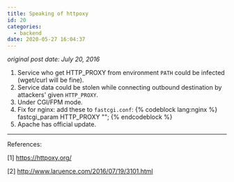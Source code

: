 ```yaml
---
title: Speaking of httpoxy
id: 20
categories:
  - backend
date: 2020-05-27 16:04:37
---
```


*original post date: July 20, 2016*

1.  Service who get HTTP_PROXY from environment `PATH` could be infected (wget/curl will be fine).
2.  Service data could be stolen while connecting outbound destination by attackers' given `HTTP_PROXY`.
3.  Under CGI/FPM mode.
4.  Fix for nginx: add these to `fastcgi.conf`:
{% codeblock lang:nginx %}
fastcgi_param HTTP_PROXY "";
{% endcodeblock %}
5.  Apache has official update.

<!--more-->

* * *

References:

[1] https://httpoxy.org/

[2] http://www.laruence.com/2016/07/19/3101.html
